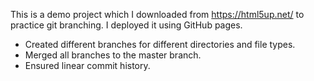 This is a demo project which I downloaded from https://html5up.net/ to practice git branching. I deployed it using GitHub pages.

* Created different branches for different directories and file types.
* Merged all branches to the master branch.
* Ensured linear commit history.
